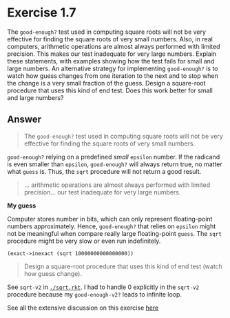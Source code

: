 # Exercise 1.7

The `good-enough?` test used in computing square roots will not be very effective
for finding the square roots of very small numbers. Also, in real computers,
arithmetic operations are almost always performed with limited precision. This
makes our test inadequate for very large numbers. Explain these statements, with
examples showing how the test fails for small and large numbers. An alternative
strategy for implementing `good-enough?` is to watch how guess changes from one
iteration to the next and to stop when the change is a very small fraction of
the guess. Design a square-root procedure that uses this kind of end test. Does
this work better for small and large numbers?

## Answer

> The `good-enough?` test used in computing square roots will not be very
> effective for finding the square roots of very small numbers.

`good-enough?` relying on a predefined _small_ `epsilon` number. If the radicand
is even smaller than `epsilon`, `good-enough?` will always return true, no
matter what `guess` is. Thus, the `sqrt` procedure will not return a good
result.

> ... arithmetic operations are almost always performed with limited
> precision... our test inadequate for very large numbers.

**My guess**

Computer stores number in bits, which can only represent floating-point numbers
approximately. Hence, `good-enough?` that relies on `epsilon` might not be
meaningful when compare really large floating-point `guess`. The `sqrt`
procedure might be very slow or even run indefinitely.

```racket
(exact->inexact (sqrt 10000000000000000))
```

> Design a square-root procedure that uses this kind of end test (watch how
> guess change).

See `sqrt-v2` in [`./sqrt.rkt`](./sqrt.rkt). I had to handle 0 explicitly in the
`sqrt-v2` procedure because my `good-enough-v2?` leads to infinite loop.

See all the extensive discussion on this exercise [here][wiki-1.7]

[wiki-1.7]: http://community.schemewiki.org/?sicp-ex-1.7

